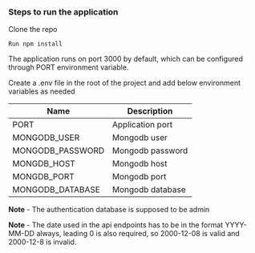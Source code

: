### Steps to run the application

Clone the repo

`Run npm install`

The application runs on port 3000 by default, which can be configured through PORT environment variable.

Create a .env file in the root of the project and add below environment variables as needed

<table>
  <thead>
    <tr>
      <th>Name</th>
      <th>Description</th>
    </tr>
  </thead>
  <tbody>
    <tr>
      <td>PORT</td>
      <td>Application port</td>
    </tr>
    <tr>
      <td>MONGODB_USER</td>
      <td>Mongodb user</td>
    </tr>
    <tr>
      <td>MONGODB_PASSWORD</td>
      <td>Mongodb password</td>
    </tr>
    <tr>
      <td>MONGDB_HOST</td>
      <td>Mongodb host</td>
    </tr>
    <tr>
      <td>MONGDB_PORT</td>
      <td>Mongodb port</td>
    </tr>
    <tr>
      <td>MONGODB_DATABASE</td>
      <td>Mongodb database</td>
    </tr>
  </tbody>
</table>

**Note** - The authentication database is supposed to be admin

**Note** - The date used in the api endpoints has to be in the format YYYY-MM-DD always, leading 0 is also required, so 2000-12-08 is valid and 2000-12-8 is invalid.

